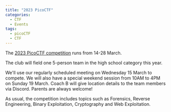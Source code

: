 ```yaml
---
title: "2023 PicoCTF"
categories:
  - CTF
  - Events
tags:
  - picoCTF
  - CTF
---
```


The [2023 PicoCTF
competition](https://picoctf.org/competitions/2023-spring.html) runs from 14-28
March.

The club will field one 5-person team in the high school category this year.

We'll use our regularly scheduled meeting on Wednesday 15 March to compete. We
will also have a
special weekend session from 10AM to 4PM on Sunday 19 March. Coach B will give
location details to the team members via Discord. Parents are always welcome!

As usual, the competition includes topics such as Forensics, Reverse
Engineering, Binary Exploitation, Cryptography and Web Exploitation.